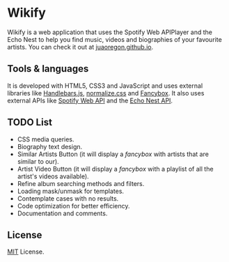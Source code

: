 # Wikify
Wikify is a web application that uses the Spotify Web APIPlayer and the Echo Nest to help you find music, videos and biographies of your favourite artists. You can check it out at [juaoregon.github.io](http://juaoregon.github.io/).

## Tools & languages
It is developed with HTML5, CSS3 and JavaScript and uses external libraries like [Handlebars.js](http://handlebarsjs.com/), [normalize.css](http://necolas.github.io/normalize.css/) and [Fancybox](http://fancybox.net/home). It also uses external APIs like [Spotify Web API](https://developer.spotify.com/web-api/) and the [Echo Nest API](http://developer.echonest.com/docs/v4).

## TODO List
* CSS media queries.
* Biography text design.
* Similar Artists Button (it will display a _fancybox_ with artists that are similar to our).
* Artist Video Button (it will display a _fancybox_ with a playlist of all the artist's videos available).
* Refine album searching methods and filters.
* Loading mask/unmask for templates.
* Contemplate cases with no results.
* Code optimization for better efficiency.
* Documentation and comments.

## License
[MIT](http://opensource.org/licenses/mit-license.php) License.
